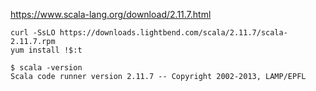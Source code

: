 https://www.scala-lang.org/download/2.11.7.html

```
curl -SsLO https://downloads.lightbend.com/scala/2.11.7/scala-2.11.7.rpm
yum install !$:t
```



```
$ scala -version
Scala code runner version 2.11.7 -- Copyright 2002-2013, LAMP/EPFL
```
